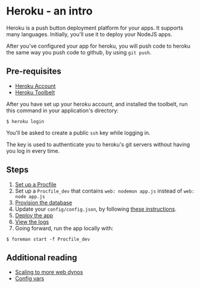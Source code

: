 # Heroku - an intro

Heroku is a push button deployment platform for your apps. It supports
many languages. Initially, you'll use it to deploy your NodeJS apps.

After you've configured your app for heroku, you will push code to 
heroku the same way you push code to github, by using `git push`.

## Pre-requisites

* [Heroku Account](https://signup.heroku.com/dc)
* [Heroku Toolbelt](https://devcenter.heroku.com/toolbelt-downloads/osx)

After you have set up your heroku account, and installed the toolbelt,
run this command in your application's directory:

```
$ heroku login
```

You'll be asked to create a public `ssh` key while logging in.

The key is used to authenticate you to heroku's git servers without
having you log in every time.

## Steps

1. [Set up a Procfile](https://devcenter.heroku.com/articles/getting-started-with-nodejs#define-a-procfile)
2. Set up a `Procfile_dev` that contains `web: nodemon app.js` instead of `web: node app.js`
3. [Provision the database](https://devcenter.heroku.com/articles/getting-started-with-nodejs#provision-a-database)
4. Update your `config/config.json`, by following [these instructions](http://sequelizejs.com/articles/heroku#migrations).
5. [Deploy the app](https://devcenter.heroku.com/articles/getting-started-with-nodejs#deploy-the-app)
6. [View the logs](https://devcenter.heroku.com/articles/getting-started-with-nodejs#view-logs)
7. Going forward, run the app locally with:

```
$ foreman start -f Procfile_dev
```

## Additional reading

* [Scaling to more web dynos](https://devcenter.heroku.com/articles/getting-started-with-nodejs#scale-the-app)
* [Config vars](https://devcenter.heroku.com/articles/getting-started-with-nodejs#define-config-vars)
